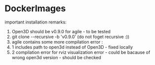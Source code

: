 # DockerImages

important installation remarks:

1. Open3D should be v0.9.0 for agile - to be tested
2. git clone --recursive -b 'v0.9.0' (do not foget recursive :))
3. agile contains some more compilation error :
3. 1 includes path to open3d instead of Open3D - fixed locally
3. 2 compilation error for rviz visualization error - could be bacause of wrong open3d version - should be checked


